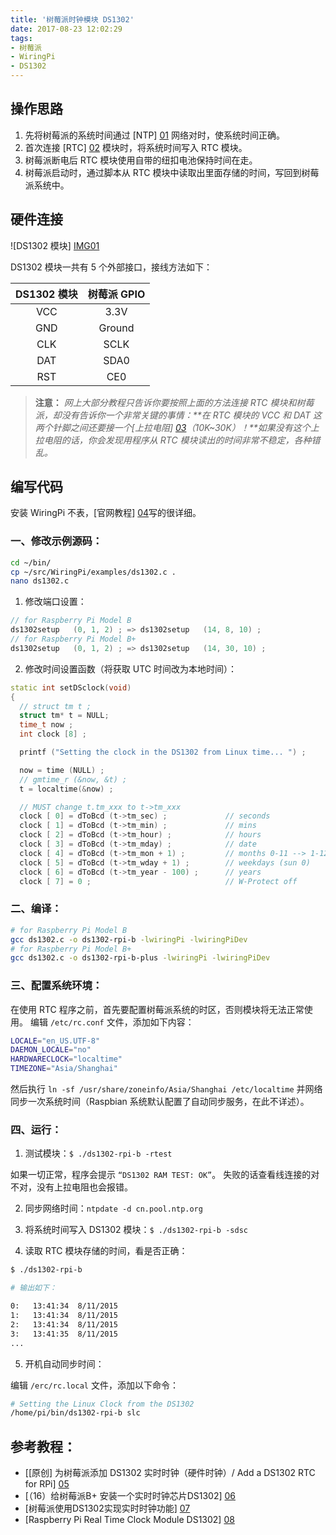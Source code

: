 ```yaml
---
title: '树莓派时钟模块 DS1302'
date: 2017-08-23 12:02:29
tags:
- 树莓派
- WiringPi
- DS1302
---
```


## 操作思路

1. 先将树莓派的系统时间通过 [NTP] [01] 网络对时，使系统时间正确。
2. 首次连接 [RTC] [02] 模块时，将系统时间写入 RTC 模块。
3. 树莓派断电后 RTC 模块使用自带的纽扣电池保持时间在走。
4. 树莓派启动时，通过脚本从 RTC 模块中读取出里面存储的时间，写回到树莓派系统中。

## 硬件连接

![DS1302 模块] [IMG01]

DS1302 模块一共有 5 个外部接口，接线方法如下：

| DS1302 模块 | 树莓派 GPIO |
| :-------: | :------: |
|    VCC    |   3.3V   |
|    GND    |  Ground  |
|    CLK    |   SCLK   |
|    DAT    |   SDA0   |
|    RST    |   CE0    |

> **注意：**
> _网上大部分教程只告诉你要按照上面的方法连接 RTC 模块和树莓派，却没有告诉你一个非常关键的事情：**在 RTC 模块的 VCC 和 DAT 这两个针脚之间还要接一个[上拉电阻] [03]（10K~30K）！**如果没有这个上拉电阻的话，你会发现用程序从 RTC 模块读出的时间非常不稳定，各种错乱。_

## 编写代码

安装 WiringPi 不表，[官网教程] [04]写的很详细。

### 一、修改示例源码：

```bash
cd ~/bin/
cp ~/src/WiringPi/examples/ds1302.c .
nano ds1302.c
```

1. 修改端口设置：

```cpp
// for Raspberry Pi Model B
ds1302setup   (0, 1, 2) ; => ds1302setup   (14, 8, 10) ;
// for Raspberry Pi Model B+
ds1302setup   (0, 1, 2) ; => ds1302setup   (14, 30, 10) ;
```

2. 修改时间设置函数（将获取 UTC 时间改为本地时间）：

```cpp
static int setDSclock(void)
{
  // struct tm t ;
  struct tm* t = NULL;
  time_t now ;
  int clock [8] ;

  printf ("Setting the clock in the DS1302 from Linux time... ") ;

  now = time (NULL) ;
  // gmtime_r (&now, &t) ;
  t = localtime(&now) ;

  // MUST change t.tm_xxx to t->tm_xxx
  clock [ 0] = dToBcd (t->tm_sec) ;             // seconds
  clock [ 1] = dToBcd (t->tm_min) ;             // mins
  clock [ 2] = dToBcd (t->tm_hour) ;            // hours
  clock [ 3] = dToBcd (t->tm_mday) ;            // date
  clock [ 4] = dToBcd (t->tm_mon + 1) ;         // months 0-11 --> 1-12
  clock [ 5] = dToBcd (t->tm_wday + 1) ;        // weekdays (sun 0)
  clock [ 6] = dToBcd (t->tm_year - 100) ;      // years
  clock [ 7] = 0 ;                              // W-Protect off
```

### 二、编译：

```bash
# for Raspberry Pi Model B
gcc ds1302.c -o ds1302-rpi-b -lwiringPi -lwiringPiDev
# for Raspberry Pi Model B+
gcc ds1302.c -o ds1302-rpi-b-plus -lwiringPi -lwiringPiDev
```

### 三、配置系统环境：

在使用 RTC 程序之前，首先要配置树莓派系统的时区，否则模块将无法正常使用。
编辑 `/etc/rc.conf` 文件，添加如下内容：

```bash
LOCALE="en_US.UTF-8"
DAEMON_LOCALE="no"
HARDWARECLOCK="localtime"
TIMEZONE="Asia/Shanghai"
```

然后执行 `ln -sf /usr/share/zoneinfo/Asia/Shanghai /etc/localtime` 并网络同步一次系统时间（Raspbian 系统默认配置了自动同步服务，在此不详述）。

### 四、运行：

1. 测试模块：`$ ./ds1302-rpi-b -rtest`

  如果一切正常，程序会提示 `“DS1302 RAM TEST: OK”`。
  失败的话查看线连接的对不对，没有上拉电阻也会报错。

2. 同步网络时间：`ntpdate -d cn.pool.ntp.org`

3. 将系统时间写入 DS1302 模块：`$ ./ds1302-rpi-b -sdsc`

4. 读取 RTC 模块存储的时间，看是否正确：

  ```bash
  $ ./ds1302-rpi-b

  # 输出如下：

  0:   13:41:34  8/11/2015
  1:   13:41:34  8/11/2015
  2:   13:41:34  8/11/2015
  3:   13:41:35  8/11/2015
  ...
  ```

5. 开机自动同步时间：

  编辑 `/erc/rc.local` 文件，添加以下命令：

  ```bash
  # Setting the Linux Clock from the DS1302
  /home/pi/bin/ds1302-rpi-b slc
  ```

## 参考教程：

* [[原创] 为树莓派添加 DS1302 实时时钟（硬件时钟）/ Add a DS1302 RTC for RPi] [05]
* [（16）给树莓派B+ 安装一个实时时钟芯片DS1302] [06]
* [树莓派使用DS1302实现实时时钟功能] [07]
* [Raspberry Pi Real Time Clock Module DS1302] [08]


[01]: http://www.ntp.org/ntpfaq/NTP-s-def.htm "What is NTP?"
[02]: https://en.wikipedia.org/wiki/Real-time_clock "Real-time clock - Wikipedia"
[03]: https://www.zhihu.com/question/23167435 "能不能通俗的解释一下「上拉电阻/下拉电阻」的原理？ - 知乎"
[04]: http://wiringpi.com/download-and-install/ "Raspberry Pi | Wiring | Download & Install | Wiring Pi"
[05]: https://www.codelast.com/原创-为树莓派添加-ds1302-实时时钟（硬件时钟）/ "[原创] 为树莓派添加 DS1302 实时时钟（硬件时钟）/ Add a DS1302 RTC for RPi"
[06]: http://blog.csdn.net/hustsselbj/article/details/46050031 "（16）给树莓派B+ 安装一个实时时钟芯片DS1302"
[07]: http://blog.lxx1.com/1995 "树莓派使用DS1302实现实时时钟功能"
[08]: http://www.hobbytronics.co.uk/raspberry-pi-real-time-clock "Raspberry Pi Real Time Clock Module DS1302"

[IMG01]: https://raw.githubusercontent.com/codelast/raspberry-pi/master/real-time-clock/demo/ds1302_2.jpg "DS1302 模块"